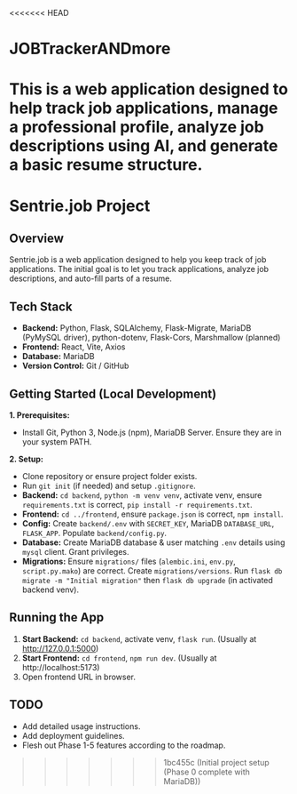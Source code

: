 <<<<<<< HEAD
# JOBTrackerANDmore
This is a web application designed to help track job applications, manage a professional profile, analyze job descriptions using AI, and generate a basic resume structure.
=======
# Sentrie.job Project

## Overview

Sentrie.job is a web application designed to help you keep track of job applications. The initial goal is to let you track applications, analyze job descriptions, and auto-fill parts of a resume.

## Tech Stack

* **Backend:** Python, Flask, SQLAlchemy, Flask-Migrate, MariaDB (PyMySQL driver), python-dotenv, Flask-Cors, Marshmallow (planned)
* **Frontend:** React, Vite, Axios
* **Database:** MariaDB
* **Version Control:** Git / GitHub

## Getting Started (Local Development)

**1. Prerequisites:**

* Install Git, Python 3, Node.js (npm), MariaDB Server. Ensure they are in your system PATH.

**2. Setup:**

* Clone repository or ensure project folder exists.
* Run `git init` (if needed) and setup `.gitignore`.
* **Backend:** `cd backend`, `python -m venv venv`, activate venv, ensure `requirements.txt` is correct, `pip install -r requirements.txt`.
* **Frontend:** `cd ../frontend`, ensure `package.json` is correct, `npm install`.
* **Config:** Create `backend/.env` with `SECRET_KEY`, MariaDB `DATABASE_URL`, `FLASK_APP`. Populate `backend/config.py`.
* **Database:** Create MariaDB database & user matching `.env` details using `mysql` client. Grant privileges.
* **Migrations:** Ensure `migrations/` files (`alembic.ini`, `env.py`, `script.py.mako`) are correct. Create `migrations/versions`. Run `flask db migrate -m "Initial migration"` then `flask db upgrade` (in activated backend venv).

## Running the App

1.  **Start Backend:** `cd backend`, activate venv, `flask run`. (Usually at http://127.0.0.1:5000)
2.  **Start Frontend:** `cd frontend`, `npm run dev`. (Usually at http://localhost:5173)
3.  Open frontend URL in browser.

## TODO

* Add detailed usage instructions.
* Add deployment guidelines.
* Flesh out Phase 1-5 features according to the roadmap.
>>>>>>> 1bc455c (Initial project setup (Phase 0 complete with MariaDB))
